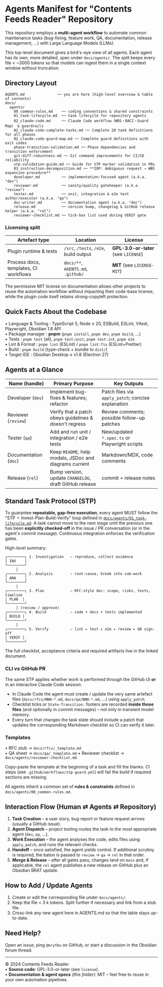 # Agents Manifest for "Contents Feeds Reader" Repository

This repository employs a **multi-agent workflow** to automate common maintenance tasks (bug-fixing, feature work, QA, documentation, release management, …) with Large Language Models (LLMs).

This top-level document gives a bird's-eye view of all agents. Each agent has its own, more detailed, spec under `docs/agents/`. The split keeps every file < ~3000 tokens so that models can ingest them in a single context window without truncation.

## Directory Layout

```text
AGENTS.md               ── you are here (high-level overview & table of contents)
docs/
  agents/
    00_common-rules.md    ── coding conventions & shared constraints
    01_task-lifecycle.md  ── task lifecycle for repository agents
    02_claude-code.md     ── Claude Code workflow（WBS・RACI・Guard Map） & guardrails
    02_claude-code-complete-tasks.md ── Complete 28 task definitions for all phases
    02_claude-code-guard-map.md ── Complete guard definitions with exit codes
    phase-transition-validation.md ── Phase dependencies and transition enforcement
    git-diff-robustness.md ── Git command improvements for CI/CD reliability
    stp-validation-guide.md ── Guide for STP marker validation in PRs
    03_instruction-decomposition.md ── **IDP: Ambiguous request ⇒ WBS expansion procedure**
    developer.md          ── implementation-focused agent (a.k.a. "dev")
    reviewer.md           ── sanity/quality gatekeeper (a.k.a. "review")
    tester.md             ── unit, integration & e2e test author/executor (a.k.a. "qa")
    doc-writer.md         ── documentation agent (a.k.a. "doc")
    release.md            ── version bump, changelog & GitHub release helper (a.k.a. "rel")
    reviewer-checklist.md ── tick-box list used during VERIF gate
```

### Licensing split

| Artefact type                         | Location                               | License                              |
| ------------------------------------- | -------------------------------------- | ------------------------------------ |
| Plugin runtime & tests                | `/src`, `/tests`, `/e2e`, build output | **GPL-3.0-or-later** (see `LICENSE`) |
| Process docs, templates, CI workflows | `docs/**`, `AGENTS.md`, `.github/`     | **MIT** (see `LICENSE-MIT`)          |

The permissive MIT license on documentation allows other projects to reuse the
automation workflow without impacting their code-base license, while the plugin
code itself retains strong-copyleft protection.

## Quick Facts About the Codebase

• Language & Tooling : TypeScript 5, Node ≥ 20, ESBuild, ESLint, Vitest, Playwright, Obsidian 1.8 API  
• Package manager : **pnpm** (`pnpm install`, `pnpm dev`, `pnpm build`, …)  
• Tests : `pnpm test` (all), `pnpm test:unit`, `pnpm test:int`, `pnpm e2e`  
• Lint & Format : `pnpm lint` (ESLint) / `pnpm lint:fix` (ESLint+Prettier)  
• Build : `pnpm build` (type-check + bundle to `dist/`)  
• Target IDE : Obsidian Desktop ≥ v1.8 (Electron 27)

## Agents at a Glance

| Name (handle)         | Primary Purpose                                        | Key Outputs                                        |
| --------------------- | ------------------------------------------------------ | -------------------------------------------------- |
| Developer (`dev`)     | Implement bug-fixes & features; refactor               | Patch files via `apply_patch`; concise explanation |
| Reviewer (`review`)   | Verify that a patch obeys guidelines & doesn't regress | Review comments; possible follow-up patches        |
| Tester (`qa`)         | Add and run unit / integration / e2e tests             | New/updated `*.spec.ts` or Playwright scripts      |
| Documentation (`doc`) | Keep `README`, help modals, JSDoc and diagrams current | Markdown/MDX, code comments                        |
| Release (`rel`)       | Bump version, update `CHANGELOG`, draft GitHub release | commit + release notes                             |

## Standard Task Protocol (STP)

To guarantee **repeatable, gap-free execution**, every agent MUST follow the
"STP ✧ Invest-Plan-Build-Verify" loop defined in
[`docs/agents/01_task-lifecycle.md`](./docs/agents/01_task-lifecycle.md). A task
cannot move to the next stage until the previous one has been **explicitly
checked-off** in the issue / PR conversation (or in the agent's commit
message). Continuous integration enforces the verification gates.

High-level summary:

```text
┌────────┐ 1. Investigation   – reproduce, collect evidence
│ INV    │
└────────┘
     │
┌────────┐ 2. Analysis        – root-cause, break into sub-work
│ ANA    │
└────────┘
     │
┌────────┐ 3. Plan            – RFC-style doc: scope, risks, tests, timeline
│ PLAN  │
└────────┘
     │ (review / approve)
┌────────┐ 4. Build           – code + docs + tests implemented
│ BUILD │
└────────┘
     │
┌────────┐ 5. Verify          – lint ▸ test ▸ e2e ▸ review ▸ QA sign-off
│ VERIF │
└────────┘
```

The full checklist, acceptance criteria and required artifacts live in the
linked document.

### CLI vs GitHub PR

The same STP applies whether work is performed through the GitHub UI **or** in
an interactive Claude Code session:

- In Claude Code the agent must create / update the very same artefact files
  (`docs/rfcs/NNN-*.md`, `docs/qa/NNN-*.md`, …) using `apply_patch`.
- Checklist ticks or `State-Transition:` footers are recorded **inside those
  files** (and optionally in commit messages) – not only in transient model
  memory.
- Every turn that changes the task state should include a patch that updates
  the corresponding Markdown checklist so CI can verify it later.

### Templates

• RFC stub → `docs/rfcs/_template.md`  
• QA sheet → `docs/qa/_template.md`
• Reviewer checklist → `docs/agents/reviewer-checklist.md`

Copy-paste the template at the beginning of a task and fill the blanks. CI
steps (see `.github/workflows/stp-guard.yml`) will fail the build if required
sections are missing.

All agents inherit a common set of **rules & constraints** defined in `docs/agents/00_common-rules.md`.

## Interaction Flow (Human ⇄ Agents ⇄ Repository)

1. **Task Creation** – a user story, bug report or feature request arrives (usually a GitHub issue).
2. **Agent Dispatch** – project tooling routes the task to the most appropriate agent (`dev`, `qa`, …).
3. **Work Execution** – the agent analyses the code, edits files using `apply_patch`, and runs the relevant checks.
4. **Handoff** – once satisfied, the agent yields control. If additional scrutiny is required, the baton is passed to `review` → `qa` → `rel` in that order.
5. **Merge & Release** – after all gates pass, changes land on `main` and, if applicable, the `rel` agent publishes a new release on GitHub plus an Obsidian BRAT update.

## How to Add / Update Agents

1. Create or edit the corresponding file under `docs/agents/`.
2. Keep the file < 3 k tokens. Split further if necessary and link from a stub file.
3. Cross-link any new agent here in AGENTS.md so that the table stays up-to-date.

## Need Help?

Open an issue, ping `@mryfmo` on GitHub, or start a discussion in the Obsidian forum thread.

---

© 2024 Contents Feeds Reader.  
• **Source code**: GPL-3.0-or-later (see `license`).  
• **Documentation & agent specs** _(this folder)_: MIT – feel free to reuse in your own automation pipelines.
